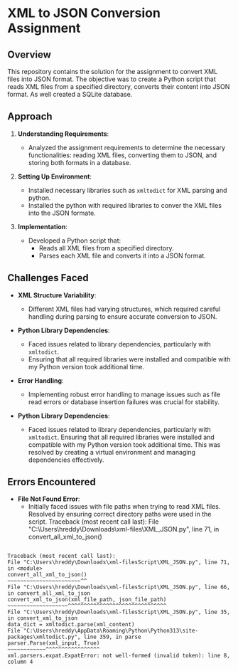 # XML to JSON Conversion Assignment

## Overview

This repository contains the solution for the assignment to convert XML files into JSON format. The objective was to create a Python script that reads XML files from a specified directory, converts their content into JSON format. As well created a SQLite database.

## Approach

1. **Understanding Requirements**:
   - Analyzed the assignment requirements to determine the necessary functionalities: reading XML files, converting them to JSON, and storing both formats in a database.

2. **Setting Up Environment**:
   - Installed necessary libraries such as `xmltodict` for XML parsing and python.
   - Installed the python with required libraries to conver the XML files into the JSON formate.

3. **Implementation**:
   - Developed a Python script that:
     - Reads all XML files from a specified directory.
     - Parses each XML file and converts it into a JSON format.

## Challenges Faced

- **XML Structure Variability**: 
  - Different XML files had varying structures, which required careful handling during parsing to ensure accurate conversion to JSON.
- **Python Library Dependencies**:
  - Faced issues related to library dependencies, particularly with `xmltodict`.
  - Ensuring that all required libraries were installed and compatible with my Python version took additional time.
 
- **Error Handling**: 
  - Implementing robust error handling to manage issues such as file read errors or database insertion failures was crucial for stability.

- **Python Library Dependencies**:
  - Faced issues related to library dependencies, particularly with `xmltodict`. Ensuring that all required libraries were installed and compatible with my Python version took additional time. This was resolved by creating a virtual environment and managing dependencies effectively.

## Errors Encountered

- **File Not Found Error**:
  - Initially faced issues with file paths when trying to read XML files. Resolved by ensuring correct directory paths were used in the script.
Traceback (most recent call last):
File "C:\Users\hreddy\Downloads\xml-files\XML_JSON.py", line 71, in <module>
convert_all_xml_to_json()
~~~~~~~~~~~~~~~~~~~~~~~

Traceback (most recent call last):
File "C:\Users\hreddy\Downloads\xml-filesScript\XML_JSON.py", line 71, in <module>
convert_all_xml_to_json()
~~~~~~~~~~~~~~~~~~~~~~~^^
File "C:\Users\hreddy\Downloads\xml-filesScript\XML_JSON.py", line 66, in convert_all_xml_to_json
convert_xml_to_json(xml_file_path, json_file_path)
~~~~~~~~~~~~~~~~~~~^^^^^^^^^^^^^^^^^^^^^^^^^^^^^^^
File "C:\Users\hreddy\Downloads\xml-filesScript\XML_JSON.py", line 35, in convert_xml_to_json
data_dict = xmltodict.parse(xml_content)
File "C:\Users\hreddy\AppData\Roaming\Python\Python313\site-packages\xmltodict.py", line 359, in parse
parser.Parse(xml_input, True)
~~~~~~~~~~~~^^^^^^^^^^^^^^^^^
xml.parsers.expat.ExpatError: not well-formed (invalid token): line 8, column 4
